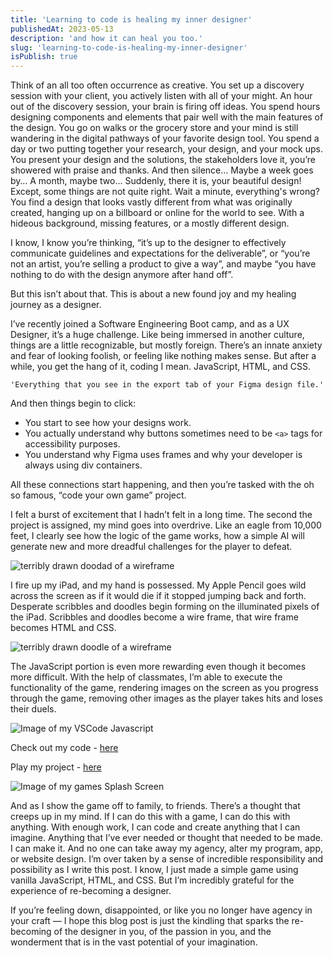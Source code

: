 ```yaml
---
title: 'Learning to code is healing my inner designer'
publishedAt: 2023-05-13
description: 'and how it can heal you too.'
slug: 'learning-to-code-is-healing-my-inner-designer'
isPublish: true
---
```


Think of an all too often occurrence as creative. You set up a discovery session with your client, you actively listen with all of your might. An hour out of the discovery session, your brain is firing off ideas. You spend hours designing components and elements that pair well with the main features of the design. You go on walks or the grocery store and your mind is still wandering in the digital pathways of your favorite design tool. You spend a day or two putting together your research, your design, and your mock ups. You present your design and the solutions, the stakeholders love it, you’re showered with praise and thanks. And then silence… Maybe a week goes by… A month, maybe two… Suddenly, there it is, your beautiful design! Except, some things are not quite right. Wait a minute, everything's wrong? You find a design that looks vastly different from what was originally created, hanging up on a billboard or online for the world to see. With a hideous background, missing features, or a mostly different design.

I know, I know you’re thinking, “it’s up to the designer to effectively communicate guidelines and expectations for the deliverable”, or “you’re not an artist, you’re selling a product to give a way”, and maybe “you have nothing to do with the design anymore after hand off”.

But this isn’t about that. This is about a new found joy and my healing journey as a designer.

I’ve recently joined a Software Engineering Boot camp, and as a UX Designer, it’s a huge challenge. Like being immersed in another culture, things are a little recognizable, but mostly foreign. There’s an innate anxiety and fear of looking foolish, or feeling like nothing makes sense. But after a while, you get the hang of it, coding I mean. JavaScript, HTML, and CSS.

`'Everything that you see in the export tab of your Figma design file.'`

And then things begin to click:

- You start to see how your designs work.
- You actually understand why buttons sometimes need to be `<a>` tags for accessibility purposes.
- You understand why Figma uses frames and why your developer is always using div containers.

All these connections start happening, and then you’re tasked with the oh so famous, “code your own game” project.

I felt a burst of excitement that I hadn’t felt in a long time. The second the project is assigned, my mind goes into overdrive. Like an eagle from 10,000 feet, I clearly see how the logic of the game works, how a simple AI will generate new and more dreadful challenges for the player to defeat.

![terribly drawn doodad of a wireframe](https://miro.medium.com/v2/resize:fit:640/format:webp/1*WeJ8U3znVAw1HUI30Kg7cQ.png 'Terribly Scribbled Doodad')

I fire up my iPad, and my hand is possessed. My Apple Pencil goes wild across the screen as if it would die if it stopped jumping back and forth. Desperate scribbles and doodles begin forming on the illuminated pixels of the iPad. Scribbles and doodles become a wire frame, that wire frame becomes HTML and CSS.

![terribly drawn doodle of a wireframe](https://miro.medium.com/v2/resize:fit:640/format:webp/1*amjUfC6pnSFYsXbm_EyQQw.png 'Terribly Scribbled Doodle')

The JavaScript portion is even more rewarding even though it becomes more difficult. With the help of classmates, I’m able to execute the functionality of the game, rendering images on the screen as you progress through the game, removing other images as the player takes hits and loses their duels.

![Image of my VSCode Javascript](https://miro.medium.com/v2/resize:fit:720/format:webp/1*TWKZbAtGIKOoNv3YZMrwLw.png 'Just a snippit of the JS Code')

Check out my code - [here](https://github.com/ajm24027/Blaster-Duel-Redemption)

Play my project - [here](https://playbdr.surge.sh/)

![Image of my games Splash Screen](https://miro.medium.com/v2/resize:fit:720/format:webp/1*cmp3AUI65auZPIkmiuYHpQ.png 'Splash Screen of my game - Blaster Duel Redemption')

And as I show the game off to family, to friends. There’s a thought that creeps up in my mind. If I can do this with a game, I can do this with anything. With enough work, I can code and create anything that I can imagine. Anything that I’ve ever needed or thought that needed to be made. I can make it. And no one can take away my agency, alter my program, app, or website design. I’m over taken by a sense of incredible responsibility and possibility as I write this post. I know, I just made a simple game using vanilla JavaScript, HTML, and CSS. But I’m incredibly grateful for the experience of re-becoming a designer.

If you’re feeling down, disappointed, or like you no longer have agency in your craft — I hope this blog post is just the kindling that sparks the re-becoming of the designer in you, of the passion in you, and the wonderment that is in the vast potential of your imagination.
